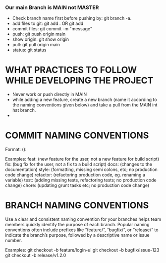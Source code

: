 ### Our main Branch is MAIN not MASTER
- Check branch name first before pushing by: git branch -a.
- add files to git: git add . OR git add <file-name>
- commit files: git commit -m "message"
- push: git push origin main
- show origin: git show origin
- pull: git pull origin main
- status: git status

# WHAT PRACTICES TO FOLLOW WHILE DEVELOPING THE PROJECT
- Never work or push directly in MAIN 
- while adding a new feature, create a new branch (name it according to the naming conventions given below) and
  take a pull from the MAIN int hat branch.
- 


# COMMIT NAMING CONVENTIONS
Format: <type>(<scope>): <subject>

Examples:
feat: (new feature for the user, not a new feature for build script)
fix: (bug fix for the user, not a fix to a build script)
docs: (changes to the documentation)
style: (formatting, missing semi colons, etc; no production code change)
refactor: (refactoring production code, eg. renaming a variable)
test: (adding missing tests, refactoring tests; no production code change)
chore: (updating grunt tasks etc; no production code change)

# BRANCH NAMING CONVENTIONS
Use a clear and consistent naming convention for your branches helps team members quickly identify the purpose of each branch. Popular naming conventions often include prefixes like “feature/”, “bugfix/”, or “release/” to indicate the branch’s purpose, followed by a descriptive name or issue number.

Examples:
git checkout -b feature/login-ui
git checkout -b bugfix/issue-123
git checkout -b release/v1.2.0
